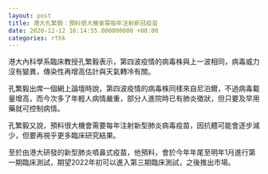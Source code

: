 ```yaml
---
layout: post
title: 港大孔繁毅：預料很大機會需每年注射新冠疫苗
date: 2020-12-12 16:14:55.000000000 +08:00
categories: rthk
---
```


港大內科學系臨床教授孔繁毅表示，第四波疫情的病毒株與上一波相同，病毒威力沒有變異，傳染性再增高估計與天氣轉冷有關。

孔繁毅出席一個網上論壇時說，第四波疫情的病毒株同樣來自尼泊爾，不過病毒載量增高，而今次多了年輕人病情嚴重，部分人進院時已有肺炎徵狀，但只要及早用藥就可控制病情。

孔繁毅又說，預料很大機會需要每年注射新型肺炎病毒疫苗，因抗體可能會逐步減少，但要再視乎更多臨床研究結果。

至於由港大研發的新型肺炎噴鼻式疫苗，他預料，會於今年年尾至明年1月進行第一期臨床測試，期望2022年初可以進入第三期臨床測試，之後推出市場。
